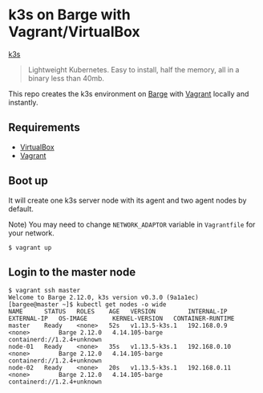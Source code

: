 # k3s on Barge with Vagrant/VirtualBox

[k3s](https://github.com/rancher/k3s)

> Lightweight Kubernetes. Easy to install, half the memory, all in a binary less than 40mb.

This repo creates the k3s environment on [Barge](https://github.com/bargees/barge-os) with [Vagrant](https://www.vagrantup.com/) locally and instantly.

## Requirements

- [VirtualBox](https://www.virtualbox.org/)
- [Vagrant](https://www.vagrantup.com/)

## Boot up

It will create one k3s server node with its agent and two agent nodes by default.

Note) You may need to change `NETWORK_ADAPTOR` variable in `Vagrantfile` for your network.

```
$ vagrant up
```

## Login to the master node

```
$ vagrant ssh master
Welcome to Barge 2.12.0, k3s version v0.3.0 (9a1a1ec)
[bargee@master ~]$ kubectl get nodes -o wide
NAME      STATUS   ROLES    AGE   VERSION         INTERNAL-IP    EXTERNAL-IP   OS-IMAGE       KERNEL-VERSION   CONTAINER-RUNTIME
master    Ready    <none>   52s   v1.13.5-k3s.1   192.168.0.9    <none>        Barge 2.12.0   4.14.105-barge   containerd://1.2.4+unknown
node-01   Ready    <none>   35s   v1.13.5-k3s.1   192.168.0.10   <none>        Barge 2.12.0   4.14.105-barge   containerd://1.2.4+unknown
node-02   Ready    <none>   20s   v1.13.5-k3s.1   192.168.0.11   <none>        Barge 2.12.0   4.14.105-barge   containerd://1.2.4+unknown
```